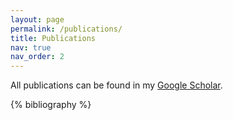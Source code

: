 ```yaml
---
layout: page
permalink: /publications/
title: Publications
nav: true
nav_order: 2
---
```


All publications can be found in my [Google Scholar](https://scholar.google.co.uk/citations?hl=en&user=wZ2GlecAAAAJ&view_op=list_works&sortby=pubdate).

<!-- _pages/publications.md -->

<!-- Bibsearch Feature -->



<div class="publications">

{% bibliography %}

</div>

